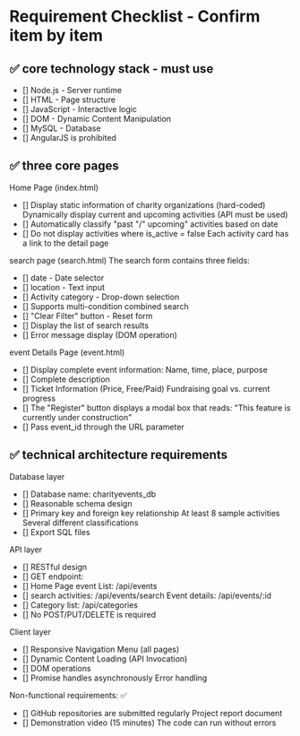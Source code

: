 # Requirement Checklist - Confirm item by item

## ✅ core technology stack - must use
- [] Node.js - Server runtime
- [] HTML - Page structure
- [] JavaScript - Interactive logic
- [] DOM - Dynamic Content Manipulation
- [] MySQL - Database
- [] AngularJS is prohibited

## ✅ three core pages
Home Page (index.html)
- [] Display static information of charity organizations (hard-coded)
Dynamically display current and upcoming activities (API must be used)
- [] Automatically classify "past "/" upcoming" activities based on date
- [] Do not display activities where is_active = false
Each activity card has a link to the detail page

search page (search.html)
The search form contains three fields:
- [] date - Date selector
- [] location - Text input
- [] Activity category - Drop-down selection
- [] Supports multi-condition combined search
- [] "Clear Filter" button - Reset form
- [] Display the list of search results
- [] Error message display (DOM operation)

event Details Page (event.html)
- [] Display complete event information:
Name, time, place, purpose
- [] Complete description
- [] Ticket Information (Price, Free/Paid)
Fundraising goal vs. current progress
- [] The "Register" button displays a modal box that reads: "This feature is currently under construction"
- [] Pass event_id through the URL parameter

## ✅ technical architecture requirements
Database layer
- [] Database name: charityevents_db
- [] Reasonable schema design
- [] Primary key and foreign key relationship
At least 8 sample activities
Several different classifications
- [] Export SQL files

API layer
- [] RESTful design
- [] GET endpoint:
- [] Home Page event List: /api/events
- [] search activities: /api/events/search
Event details: /api/events/:id
- [] Category list: /api/categories
- [] No POST/PUT/DELETE is required

Client layer
- [] Responsive Navigation Menu (all pages)
- [] Dynamic Content Loading (API Invocation)
- [] DOM operations
- [] Promise handles asynchronously
Error handling

Non-functional requirements: ✅
- [] GitHub repositories are submitted regularly
Project report document
- [] Demonstration video (15 minutes)
The code can run without errors